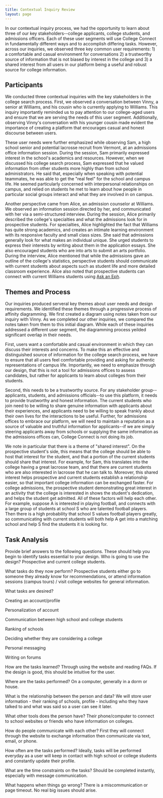 ```yaml
---
title: Contextual Inquiry Review
layout: page
---
```


In our contextual inquiry process, we had the opportunity to learn about three of our key stakeholders--college applicants, college students, and admissions officers.  Each of these user segments will use College Connect in fundamentally different ways and to accomplish differing tasks.  However, across our inquiries, we observed three key common user requirements: 1) a comfortable and casual environment for conversations 2) a trustworthy source of information that is not biased by interest in the college and 3) a shared interest from all users in our platform being a useful and robust source for college information.

## Participants

We conducted three contextual inquiries with the key stakeholders in the college search process.  First, we observed a conversation between Vinny, a senior at Williams, and his cousin who is currently applying to Williams.  This inquiry importantly reminded us to pay attention to our college-aged users and ensure that we are serving the needs of this user segment.  Additionally, observing Vinny's conversation with his younger cousin made evident the importance of creating a platform that encourages casual and honest discourse between users.  

These user needs were further emphasized while observing Sam, a high school senior and potential lacrosse recruit from Vermont, at an admissions office information session.  During the session, Sam primarily expressed interest in the school's academics and resources.  However, when we discussed his college search process, Sam expressed that he valued information from other students more highly than from school administrators.  He said that, especially when speaking with potential teammates, he was able to get the "real feel" for the school and campus life.  He seemed particularly concerned with interpersonal relationships on campus, and relied on students he met to learn about how people in particular social groups interact and what they are involved in on campus.  

Another perspective came from Alice, an admission counselor at Williams.  We observed an information session directed by her, and communicated with her via a semi-structured interview.  During the session, Alice primarily described the college's specialties and what the admissions look for in prospective students.  For specialties, Alice highlighted the fact that Williams has quite strong academics, and creates an intimate learning environment with its responsive faculty and small class sizes. She said that admissions generally look for what makes an individual unique.  She urged students to express their interests by writing about them in the application essays.  She also encouraged students who are into arts to submit an arts portfolio.  During the interview, Alice mentioned that while the admissions gave an outline of the college's statistics, perspective students should communicate with current students about aspects such as student life and more detailed classroom experience.  Alice also noted that prospective students can connect with current Williams students using [Ask an Eph](https://admission.williams.edu/ask-an-eph/).


## Themes and Process

Our inquiries produced serveral key themes about user needs and design requirements.  We identified these themes through a progressive process of affinity diagramming.  We first created a diagram using notes taken from our inquiry with Vinny.  As we completed our other inquiries, we compared the notes taken from them to this initial diagram.  While each of these inquiries addressed a different user segment, the diagramming process yeilded significant overlap in their needs.  

First, users want a comfortable and casual environment in which they can discuss their interests and concerns.  To make this an effective and distinguished source of information for the college search process, we have to ensure that all users feel comfortable providing and asking for authentic representations of campus life.  Importantly, we need to emphasize through our design, that this is not a tool for admissions offices to assess candidates, but rather for applicants to learn about colleges from their students.

Second, this needs to be a trustworthy source.  For any stakeholder group--applicants, students, and admissions officials--to use this platform, it needs to provide trustworthy and honest information.  The current students who join need to be willing to share genuine information with applicants about their experiences, and applicants need to be willing to speak frankly about their own lives for the interactions to be useful.  Further, for admissions offices to embrace our platform, we will need to maintain a reputation as a source of valuable and truthful information for applicants--if we are simply steering applicants away from schools or supplying the same information as the admissions offices can, College Connect is not doing its job.

We note in particular that there is a theme of "shared interest".  On the prospective student's side, this means that the college should be able to host that interest for the student, and that a portion of the current students should share that interest.  For example, for Sam, this translates into the college having a great lacrosse team, and that there are current students who are also interested in lacrosse that he can talk to.  Moreover, this shared interest helps prospective and current students establish a relationship easier, so that important college information can be exchanged faster.  For college admissions, the prospective student demonstrating great interest in an activity that the college is interested in shows the student's dedication, and helps the student get admitted.  All of these factors will help each other.  For example, suppose A is interested in playing football, and connects with a large group of students at school S who are talented football players.  Then there is a high probability that school S values football players greatly, so communicating with current students will both help A get into a matching school and help S find the students it is looking for.

## Task Analysis
Provide brief answers to the following questions. These should help you begin to identify tasks essential to your design.
Who is going to use the design?
Prospective and current college students.

What tasks do they now perform?
Prospective students either go to someone they already know for recommendations, or attend information sessions (campus tours) / visit college websites for general information. 

What tasks are desired?

Creating an account/profile

Personalization of account

Communication between high school and college students

Ranking of schools

Deciding whether they are considering a college

Personal messaging

Writing on forums

How are the tasks learned?
Through using the website and reading FAQs. If the design is good, this should be intuitive for the user.

Where are the tasks performed?
On a computer, generally in a dorm or house.

What is the relationship between the person and data?
We will store user information - their ranking of schools, profile - including who they have talked to and what was said so a user can see it later.

What other tools does the person have?
Their phone/computer to connect to school websites or friends who have information on colleges. 

How do people communicate with each other?
First they will connect through the website to exchange information then communicate via text, email, or phone.

How often are the tasks performed?
Ideally, tasks will be performed everyday as a user will keep in contact with high school or college students and constantly update their profile.

What are the time constraints on the tasks?
Should be completed instantly, especially with message communication.

What happens when things go wrong?
There is a miscommunication or page timeout. No real big issues should arise.
